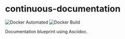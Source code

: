 # continuous-documentation

![Docker Automated](https://img.shields.io/docker/automated/gerald1248/continuous-documentation.svg)
![Docker Build](https://img.shields.io/docker/build/gerald1248/continuous-documentation.svg)

Documentation blueprint using Asciidoc.

